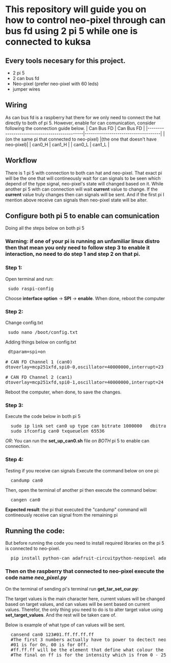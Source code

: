 # This repository will guide you on how to control neo-pixel through can bus fd using 2 pi 5 while one is connected to kuksa

## Every tools necesary for this project.
+ 2 pi 5
+ 2 can bus fd
+ Neo-pixel (prefer neo-pixel with 60 leds)
+ jumper wires

## Wiring
As can bus fd is a raspberry hat there for we only need to connect the hat directly to both of pi 5.
However, enable for can comunication, consider following the connection guide below.
|                Can Bus FD                    |               Can Bus FD            |
|----------------------------------------------|-------------------------------------|
| (on the same pi that connected to neo-pixel) |(the one that doesn't have neo-pixel)| 
|                  can0_H                      |                can1_H               |
|                  can0_L                      |                can1_L               |

## Workflow
There is 1 pi 5 with connection to both can hat and neo-pixel. That exact pi will be the one that will contineously wait for can signals to be seen which depend of the type signal, neo-pixel's state will changed based on it.
While another pi 5 with can connection will wait **current** value to change. If the **current** value truly changes then can signals will be sent. And if the first pi I mention above receive can signals then neo-pixel state will be alter.

## Configure both pi 5 to enable can comunication
Doing all the steps below on both pi 5


### **Warning**: if one of your pi is running an unfamiliar linux distro then that mean you only need to follow step 3 to enable it interaction, no need to do step 1 and step 2 on that pi.


### Step 1: 
Open terminal and run:

<pre> sudo raspi-config </pre>

Choose **interface option** -> **SPI** -> **enable**.
When done, reboot the computer

### Step 2: 
Change config.txt
<pre> sudo nano /boot/config.txt </pre>

Adding things below on config.txt
<pre> dtparam=spi=on

# CAN FD Channel 1 (can0)
dtoverlay=mcp251xfd,spi0-0,oscillator=40000000,interrupt=23

# CAN FD Channel 2 (can1)
dtoverlay=mcp251xfd,spi0-1,oscillator=40000000,interrupt=24
</pre>

Reboot the computer, when done, to save the changes.

### Step 3:
Execute the code below in both pi 5
<pre>
  sudo ip link set can0 up type can bitrate 1000000   dbitrate 8000000 restart-ms 1000 berr-reporting on fd on
  sudo ifconfig can0 txqueuelen 65536
</pre>

*OR*: You can run the **set_up_can0.sh** file on *BOTH* pi 5 to enable can connection.

### Step 4: 
Testing if you receive can signals
Execute the command below on one pi:
<pre>
  candump can0
</pre>
Then, open the terminal of another pi then execute the command below:
<pre>
  cangen can0
</pre>

**Expected result**: the pi that executed the "candump" command will contineously receive can signal from the remaining pi

## Running the code:
But before running the code you need to install required libraries on the pi 5 is connected to neo-pixel.

<pre>
  pip install python-can adafruit-circuitpython-neopixel adafruit-blinka
</pre>

### Then on the raspberry that connected to neo-pixel execute the code name *neo_pixel.py*

On the terminal of sending pi's terminal run **get_tar_set_cur.py**:

The target values is the main character here, current values will be changed based on target values, and can values will be sent based on current values.
Therefor, the only thing you need to do is to alter target value using **set_target_values**. And the rest will be taken care of.

Below is example of what type of can values will be sent.
<pre>
  cansend can0 123#01.ff.ff.ff.ff
  #The first 3 numbers actually have to power to dectect neo-pixel behavior. 
  #01 is for On, 00 is for Off.
  #ff.ff.ff will be the element that define what colour the neo-pixel will display
  #The final on ff is for the intensity which is from 0 - 255
</pre>
